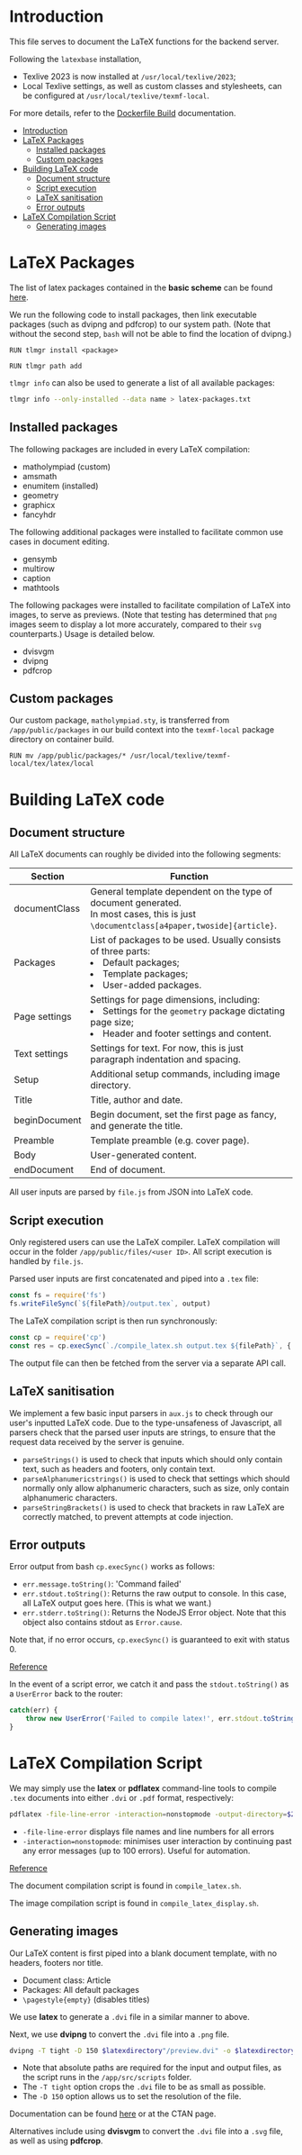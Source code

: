 # Introduction

This file serves to document the LaTeX functions for the backend server.

Following the `latexbase` installation, 
- Texlive 2023 is now installed at `/usr/local/texlive/2023`;
- Local Texlive settings, as well as custom classes and stylesheets, can be configured at `/usr/local/texlive/texmf-local`.

For more details, refer to the [Dockerfile Build](./Dockerfile%20Build.md) documentation.

- [Introduction](#introduction)
- [LaTeX Packages](#latex-packages)
  - [Installed packages](#installed-packages)
  - [Custom packages](#custom-packages)
- [Building LaTeX code](#building-latex-code)
  - [Document structure](#document-structure)
  - [Script execution](#script-execution)
  - [LaTeX sanitisation](#latex-sanitisation)
  - [Error outputs](#error-outputs)
- [LaTeX Compilation Script](#latex-compilation-script)
  - [Generating images](#generating-images)

# LaTeX Packages

The list of latex packages contained in the **basic scheme** can be found [here](https://gist.github.com/zr-tex8r/86b3b28f6bf21e0c24b151ce10840387).

We run the following code to install packages, then link executable packages (such as dvipng and pdfcrop) to our system path. (Note that without the second step, `bash` will not be able to find the location of dvipng.)
```
RUN tlmgr install <package>

RUN tlmgr path add
```

`tlmgr info` can also be used to generate a list of all available packages:
```sh
tlmgr info --only-installed --data name > latex-packages.txt
```

## Installed packages

The following packages are included in every LaTeX compilation:

- matholympiad (custom)
- amsmath
- enumitem (installed)
- geometry
- graphicx
- fancyhdr

The following additional packages were installed to facilitate common use cases in document editing.

- gensymb
- multirow
- caption
- mathtools

The following packages were installed to facilitate compilation of LaTeX into images, to serve as previews. (Note that testing has determined that `png` images seem to display a lot more accurately, compared to their `svg` counterparts.) Usage is detailed below.

- dvisvgm
- dvipng
- pdfcrop

## Custom packages

Our custom package, `matholympiad.sty`, is transferred from `/app/public/packages` in our build context into the `texmf-local` package directory on container build.

```
RUN mv /app/public/packages/* /usr/local/texlive/texmf-local/tex/latex/local
```

# Building LaTeX code

## Document structure

All LaTeX documents can roughly be divided into the following segments:

| Section         | Function                                                                                                                                                   |
|-----------------|------------------------------------------------------------------------------------------------------------------------------------------------------------|
| documentClass   | General template dependent on the type of document generated.<br />In most cases, this is just `\documentclass[a4paper,twoside]{article}`.                 |
| Packages        | List of packages to be used. Usually consists of three parts:<li>Default packages;</li> <li>Template packages;</li> <li>User-added packages.</li>|
| Page settings   | Settings for page dimensions, including:<li>Settings for the `geometry` package dictating page size;</li> <li>Header and footer settings and content.</li> |
| Text settings   | Settings for text. For now, this is just paragraph indentation and spacing.                                                                                |
| Setup           | Additional setup commands, including image directory.                                                                                                      |
| Title           | Title, author and date.                                                                                                                                    |
| beginDocument   | Begin document, set the first page as fancy, and generate the title.                                                                                       |
| Preamble        | Template preamble (e.g. cover page).                                                                                                                       |
| Body            | User-generated content.                                                                                                                                    |
| endDocument     | End of document.                                                                                                                                           |

All user inputs are parsed by `file.js` from JSON into LaTeX code.

## Script execution

Only registered users can use the LaTeX compiler. LaTeX compilation will occur in the folder `/app/public/files/<user ID>`. All script execution is handled by `file.js`.

Parsed user inputs are first concatenated and piped into a `.tex` file:
```js
const fs = require('fs')
fs.writeFileSync(`${filePath}/output.tex`, output)
```

The LaTeX compilation script is then run synchronously:
```js
const cp = require('cp')
const res = cp.execSync(`./compile_latex.sh output.tex ${filePath}`, { cwd: scriptroot })
```

The output file can then be fetched from the server via a separate API call.

## LaTeX sanitisation

We implement a few basic input parsers in `aux.js` to check through our user's inputted LaTeX code. Due to the type-unsafeness of Javascript, all parsers check that the parsed user inputs are strings, to ensure that the request data received by the server is genuine.
- `parseStrings()` is used to check that inputs which should only contain text, such as headers and footers, only contain text.
- `parseAlphanumericstrings()` is used to check that settings which should normally only allow alphanumeric characters, such as size, only contain alphanumeric characters.
- `parseStringBrackets()` is used to check that brackets in raw LaTeX are correctly matched, to prevent attempts at code injection.

## Error outputs

Error output from bash `cp.execSync()` works as follows:

- `err.message.toString()`: 'Command failed'
- `err.stdout.toString()`: Returns the raw output to console. In this case, all LaTeX output goes here. (This is what we want.)
- `err.stderr.toString()`: Returns the NodeJS Error object. Note that this object also contains stdout as `Error.cause`.

Note that, if no error occurs, `cp.execSync()` is guaranteed to exit with status 0.

[Reference](https://stackoverflow.com/questions/32874316/node-js-accessing-the-exit-code-and-stderr-of-a-system-command)

In the event of a script error, we catch it and pass the `stdout.toString()` as a `UserError` back to the router:
```js
catch(err) {
    throw new UserError('Failed to compile latex!', err.stdout.toString())
}
```

# LaTeX Compilation Script

We may simply use the **latex** or **pdflatex** command-line tools to compile `.tex` documents into either `.dvi` or `.pdf` format, respectively:
```sh
pdflatex -file-line-error -interaction=nonstopmode -output-directory=$2 $1
```
- `-file-line-error` displays file names and line numbers for all errors
- `-interaction=nonstopmode`: minimises user interaction by continuing past any error messages (up to 100 errors). Useful for automation.

[Reference](https://tex.stackexchange.com/questions/27878/pdflatex-bash-script-to-supress-all-output-except-error-messages)

The document compilation script is found in `compile_latex.sh`.

The image compilation script is found in `compile_latex_display.sh`.

## Generating images

Our LaTeX content is first piped into a blank document template, with no headers, footers nor title.
- Document class: Article
- Packages: All default packages
- `\pagestyle{empty}` (disables titles)

We use **latex** to generate a `.dvi` file in a similar manner to above.

Next, we use **dvipng** to convert the `.dvi` file into a `.png` file.
```sh
dvipng -T tight -D 150 $latexdirectory"/preview.dvi" -o $latexdirectory"/preview.png"
```
- Note that absolute paths are required for the input and output files, as the script runs in the `/app/src/scripts` folder.
- The `-T tight` option crops the `.dvi` file to be as small as possible.
- The `-D 150` option allows us to set the resolution of the file.

Documentation can be found [here](https://mirror.kku.ac.th/CTAN/systems/doc/dvipng/dvipng.pdf) or at the CTAN page.

Alternatives include using **dvisvgm** to convert the `.dvi` file into a `.svg` file, as well as using **pdfcrop**.